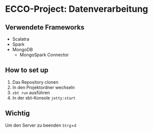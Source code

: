 # ECCO-Project: Datenverarbeitung

## Verwendete Frameworks

- Scalatra
- Spark
- MongoDB
  - MongoSpark Connector


## How to set up

1. Das Repository clonen
2. In den Projektordner wechseln
3. `sbt run` ausführen
4. In der sbt-Konsole `jetty:start`


## Wichtig

Um den Server zu beenden `Strg`+`d` 
